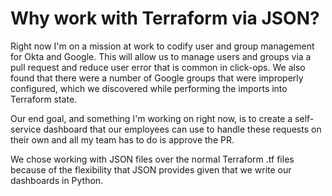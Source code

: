 # Why work with Terraform via JSON?
Right now I'm on a mission at work to codify user and group management for Okta 
and Google. This will allow us to manage users and groups via a pull request and
reduce user error that is common in click-ops. We also found that there were a
number of Google groups that were improperly configured, which we discovered while
performing the imports into Terraform state. 

Our end goal, and something I'm working on right now, is to create a self-service 
dashboard that our employees can use to handle these requests on their own and
all my team has to do is approve the PR. 

We chose working with JSON files over the normal Terraform .tf files because of
the flexibility that JSON provides given that we write our dashboards in Python.
